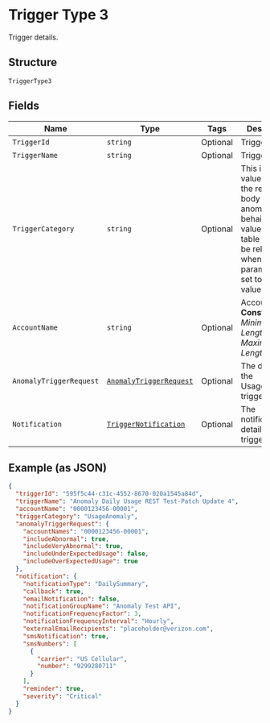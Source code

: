
# Trigger Type 3

Trigger details.

## Structure

`TriggerType3`

## Fields

| Name | Type | Tags | Description |
|  --- | --- | --- | --- |
| `TriggerId` | `string` | Optional | Trigger ID. |
| `TriggerName` | `string` | Optional | Trigger name. |
| `TriggerCategory` | `string` | Optional | This is the value to use in the request body to detect anomalous behaivior. The values in this table will only be relevant when this parameter is set to this value. |
| `AccountName` | `string` | Optional | Account name.<br>**Constraints**: *Minimum Length*: `3`, *Maximum Length*: `32` |
| `AnomalyTriggerRequest` | [`AnomalyTriggerRequest`](../../doc/models/anomaly-trigger-request.md) | Optional | The details of the UsageAnomaly trigger. |
| `Notification` | [`TriggerNotification`](../../doc/models/trigger-notification.md) | Optional | The notification details of the trigger. |

## Example (as JSON)

```json
{
  "triggerId": "595f5c44-c31c-4552-8670-020a1545a84d",
  "triggerName": "Anomaly Daily Usage REST Test-Patch Update 4",
  "accountName": "0000123456-00001",
  "triggerCategory": "UsageAnomaly",
  "anomalyTriggerRequest": {
    "accountNames": "0000123456-00001",
    "includeAbnormal": true,
    "includeVeryAbnormal": true,
    "includeUnderExpectedUsage": false,
    "includeOverExpectedUsage": true
  },
  "notification": {
    "notificationType": "DailySummary",
    "callback": true,
    "emailNotification": false,
    "notificationGroupName": "Anomaly Test API",
    "notificationFrequencyFactor": 3,
    "notificationFrequencyInterval": "Hourly",
    "externalEmailRecipients": "placeholder@verizon.com",
    "smsNotification": true,
    "smsNumbers": [
      {
        "carrier": "US Cellular",
        "number": "9299280711"
      }
    ],
    "reminder": true,
    "severity": "Critical"
  }
}
```


